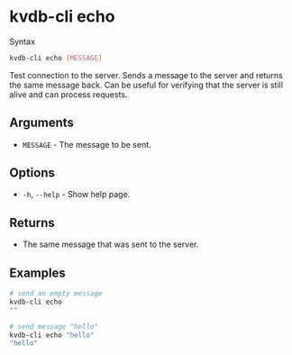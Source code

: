 # kvdb-cli echo

Syntax
```sh
kvdb-cli echo [MESSAGE]
```

Test connection to the server. Sends a message to the server and returns the same message back. Can be useful for verifying that the server is still alive and can process requests.

## Arguments

- `MESSAGE` - The message to be sent.

## Options

- `-h`, `--help` - Show help page.

## Returns

- The same message that was sent to the server.

## Examples

```sh
# send an empty message
kvdb-cli echo
""

# send message "hello"
kvdb-cli echo "hello"
"hello"
```
